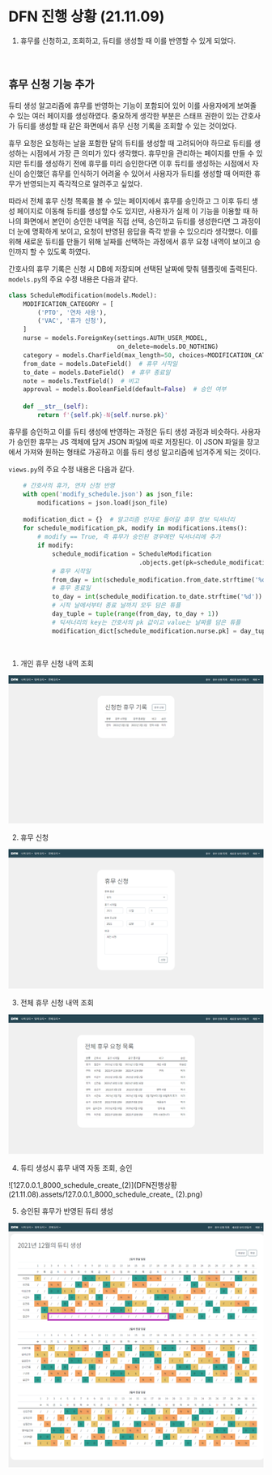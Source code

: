 # DFN 진행 상황 (21.11.09)

1. 휴무를 신청하고, 조회하고, 듀티를 생성할 때 이를 반영할 수 있게 되었다.

<br>

## 휴무 신청 기능 추가

듀티 생성 알고리즘에 휴무를 반영하는 기능이 포함되어 있어 이를 사용자에게 보여줄 수 있는 여러 페이지를 생성하였다. 중요하게 생각한 부분은 스태프 권한이 있는 간호사가 듀티를 생성할 때 같은 화면에서 휴무 신청 기록을 조회할 수 있는 것이었다. 

휴무 요청은 요청하는 날을 포함한 달의 듀티를 생성할 때 고려되어야 하므로 듀티를 생성하는 시점에서 가장 큰 의미가 있다 생각했다. 휴무만을 관리하는 페이지를 만들 수 있지만 듀티를 생성하기 전에 휴무를 미리 승인한다면 이후 듀티를 생성하는 시점에서 자신이 승인했던 휴무를 인식하기 어려울 수 있어서 사용자가 듀티를 생성할 때 어떠한 휴무가 반영되는지 즉각적으로 알려주고 싶었다.

따라서 전체 휴무 신청 목록을 볼 수 있는 페이지에서 휴무를 승인하고 그 이후 듀티 생성 페이지로 이동해 듀티를 생성할 수도 있지만, 사용자가 실제 이 기능을 이용할 때 하나의 화면에서 본인이 승인한 내역을 직접 선택, 승인하고 듀티를 생성한다면 그 과정이 더 눈에 명확하게 보이고, 요청이 반영된 응답을 즉각 받을 수 있으리라 생각했다. 이를 위해 새로운 듀티를 만들기 위해 날짜를 선택하는 과정에서 휴무 요청 내역이 보이고 승인까지 할 수 있도록 하였다.

간호사의 휴무 기록은 신청 시 DB에 저장되며 선택된 날짜에 맞춰 템플릿에 출력된다. `models.py`의 주요 수정 내용은 다음과 같다. 

```python
class ScheduleModification(models.Model):
    MODIFICATION_CATEGORY = [
        ('PTO', '연차 사용'),
        ('VAC', '휴가 신청'),
    ]
    nurse = models.ForeignKey(settings.AUTH_USER_MODEL, 
                              on_delete=models.DO_NOTHING)
    category = models.CharField(max_length=50, choices=MODIFICATION_CATEGORY)
    from_date = models.DateField()  # 휴무 시작일
    to_date = models.DateField()  # 휴무 종료일
    note = models.TextField()  # 비고
    approval = models.BooleanField(default=False)  # 승인 여부

    def __str__(self):
        return f'{self.pk}-N{self.nurse.pk}'
```

휴무를 승인하고 이를 듀티 생성에 반영하는 과정은 듀티 생성 과정과 비슷하다. 사용자가 승인한 휴무는 JS 객체에 담겨 JSON 파일에 따로 저장된다. 이 JSON 파일을 장고에서 가져와 원하는 형태로 가공하고 이를 듀티 생성 알고리즘에 넘겨주게 되는 것이다.

`views.py`의 주요 수정 내용은 다음과 같다.

```python
    # 간호사의 휴가, 연차 신청 반영
    with open('modify_schedule.json') as json_file:
        modifications = json.load(json_file)

    modification_dict = {}  # 알고리즘 인자로 들어갈 휴무 정보 딕셔너리
    for schedule_modification_pk, modify in modifications.items():
        # modify == True, 즉 휴무가 승인된 경우에만 딕셔너리에 추가
        if modify:
            schedule_modification = ScheduleModification
            						.objects.get(pk=schedule_modification_pk)
            # 휴무 시작일
            from_day = int(schedule_modification.from_date.strftime('%d'))  
            # 휴무 종료일
            to_day = int(schedule_modification.to_date.strftime('%d'))  
            # 시작 날에서부터 종료 날까지 모두 담은 튜플
            day_tuple = tuple(range(from_day, to_day + 1)) 
            # 딕셔너리의 key는 간호사의 pk 값이고 value는 날짜를 담은 튜플
            modification_dict[schedule_modification.nurse.pk] = day_tuple
```

<br>

1) 개인 휴무 신청 내역 조회

![](DFN진행상황(21.11.08).assets/127.0.0.1_8000_schedule_modify_7_.png)

2. 휴무 신청

![127.0.0.1_8000_schedule_modify_create_](DFN진행상황(21.11.08).assets/127.0.0.1_8000_schedule_modify_create_.png)

3. 전체 휴무 신청 내역 조회

![127.0.0.1_8000_schedule_modify_all_](DFN진행상황(21.11.08).assets/127.0.0.1_8000_schedule_modify_all_.png)

4. 듀티 생성시 휴무 내역 자동 조회, 승인

![127.0.0.1_8000_schedule_create_(2)](DFN진행상황(21.11.08).assets/127.0.0.1_8000_schedule_create_ (2).png)

5. 승인된 휴무가 반영된 듀티 생성

![127.0.0.1_8000_schedule_create_2021-12_](DFN진행상황(21.11.08).assets/127.0.0.1_8000_schedule_create_2021-12_.png)